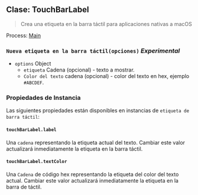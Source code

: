 ## Clase: TouchBarLabel

> Crea una etiqueta en la barra táctil para aplicaciones nativas a macOS

Process: [Main](../tutorial/application-architecture.md#main-and-renderer-processes)

### `Nueva etiqueta en la barra táctil(opciones)` *Experimental*

* `options` Object 
  * `etiqueta` Cadena (opcional) - texto a mostrar.
  * `Color del texto` cadena (opcional) - color del texto en hex, ejemplo `#ABCDEF`.

### Propiedades de Instancia

Las siguientes propiedades están disponibles en instancias de `etiqueta de barra táctil`:

#### `touchBarLabel.label`

Una `cadena` representando la etiqueta actual del texto. Cambiar este valor actualizará inmediatamente la etiqueta en la barra táctil.

#### `touchBarLabel.textColor`

Una `Cadena` de código hex representando la etiqueta del color del texto actual. Cambiar este valor actualizará inmediatamente la etiqueta en la barra de táctil.